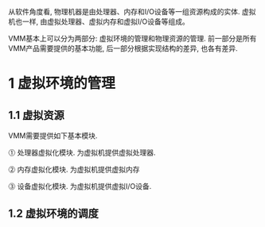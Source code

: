 从软件角度看, 物理机器是由处理器、内存和I/O设备等一组资源构成的实体. 虚拟机也一样, 由虚拟处理器、虚拟内存和虚拟I/O设备等组成。 

VMM基本上可以分为两部分: 虚拟环境的管理和物理资源的管理. 前一部分是所有VMM产品需要提供的基本功能, 后一部分根据实现结构的差异, 也各有差异.

# 1 虚拟环境的管理

## 1.1 虚拟资源

VMM需要提供如下基本模块.

⓵ 处理器虚拟化模块. 为虚拟机提供虚拟处理器.

⓶ 内存虚拟化模块. 为虚拟机提供虚拟内存

⓷ 设备虚拟化模块. 为虚拟机提供虚拟I/O设备.

## 1.2 虚拟环境的调度